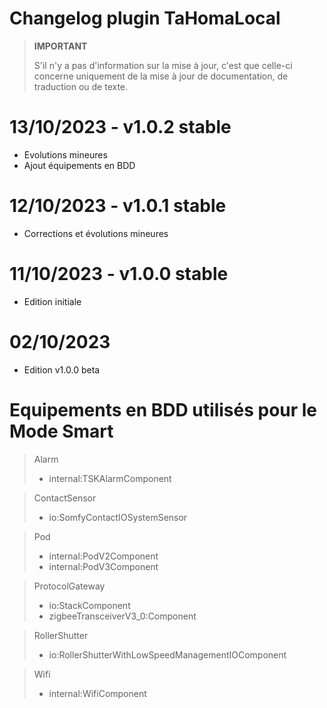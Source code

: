 # Changelog plugin TaHomaLocal

>**IMPORTANT**
>
>S'il n'y a pas d'information sur la mise à jour, c'est que celle-ci concerne uniquement de la mise à jour de documentation, de traduction ou de texte.

# 13/10/2023 - v1.0.2 stable
- Evolutions mineures
- Ajout équipements en BDD

# 12/10/2023 - v1.0.1 stable
- Corrections et évolutions mineures

# 11/10/2023 - v1.0.0 stable
- Edition initiale

# 02/10/2023
- Edition v1.0.0 beta


# Equipements en BDD utilisés pour le Mode Smart
> Alarm
>- internal:TSKAlarmComponent

> ContactSensor
>- io:SomfyContactIOSystemSensor

> Pod
>- internal:PodV2Component
>- internal:PodV3Component

> ProtocolGateway
>- io:StackComponent
>- zigbeeTransceiverV3_0:Component

> RollerShutter
>- io:RollerShutterWithLowSpeedManagementIOComponent

> Wifi
>- internal:WifiComponent
